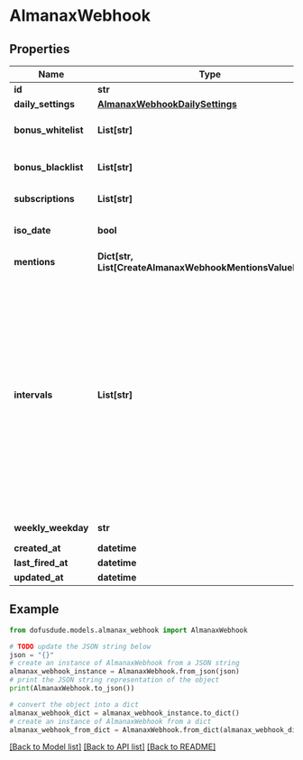 # AlmanaxWebhook



## Properties

Name | Type | Description | Notes
------------ | ------------- | ------------- | -------------
**id** | **str** |  | [optional] 
**daily_settings** | [**AlmanaxWebhookDailySettings**](AlmanaxWebhookDailySettings.md) |  | [optional] 
**bonus_whitelist** | **List[str]** | Only post when these bonuses come up. From all available bonuses (ids) from /dofus3/meta/{language}/almanax/bonuses. | [optional] 
**bonus_blacklist** | **List[str]** | Skip the day when these bonuses come up. From all available bonuses (ids) from /dofus3/meta/{language}/almanax/bonuses | [optional] 
**subscriptions** | **List[str]** | Get the available subscriptions with /meta/webhooks/almanax | [optional] 
**iso_date** | **bool** | If false, it will use common local time formats and weekday translations. If true, the format is YYYY-MM-DD. | [optional] [default to False]
**mentions** | **Dict[str, List[CreateAlmanaxWebhookMentionsValueInner]]** | Almanax bonus ids mapped to array of mentions. | [optional] 
**intervals** | **List[str]** | - Daily posts each day, filtering with Black/Whitelist and mentions are applied daily. - Weekly posts the next 7 days (excluding the posting day) once per week at the specified time. With only weekly selected, of all mentions, only prior notices will come through daily. The 7 day preview gets filtered by the Black/Whitelist. - Monthly posts a preview of the next month from first to last date. The post will be on the last day of a month (ignoring day of the week) at the specified time. Mentions and filtering works like weekly. The biggest difference between daily and the other two is that daily always posts the current day while monthly and weekly only show future days. You can always combine the intervals by selecting multiple intervals for one hook or create multiple hooks for the same channel with different settings to get every highly specific combination you want. | [optional] 
**weekly_weekday** | **str** | When to post the weekly preview at the specified time. | [optional] 
**created_at** | **datetime** |  | [optional] 
**last_fired_at** | **datetime** |  | [optional] 
**updated_at** | **datetime** |  | [optional] 

## Example

```python
from dofusdude.models.almanax_webhook import AlmanaxWebhook

# TODO update the JSON string below
json = "{}"
# create an instance of AlmanaxWebhook from a JSON string
almanax_webhook_instance = AlmanaxWebhook.from_json(json)
# print the JSON string representation of the object
print(AlmanaxWebhook.to_json())

# convert the object into a dict
almanax_webhook_dict = almanax_webhook_instance.to_dict()
# create an instance of AlmanaxWebhook from a dict
almanax_webhook_from_dict = AlmanaxWebhook.from_dict(almanax_webhook_dict)
```
[[Back to Model list]](../README.md#documentation-for-models) [[Back to API list]](../README.md#documentation-for-api-endpoints) [[Back to README]](../README.md)



